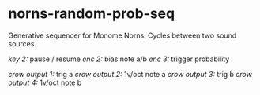 # norns-random-prob-seq
Generative sequencer for Monome Norns. Cycles between two sound sources.

*key 2:* pause / resume
*enc 2:* bias note a/b
*enc 3:* trigger probability

*crow output 1:* trig a
*crow output 2:* 1v/oct note a
*crow output 3:* trig b
*crow output 4:* 1v/oct note b
